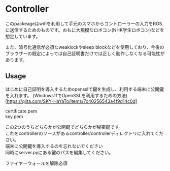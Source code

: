 # Controller
このpackeageはwifiを利用して手元のスマホからコントローラーの入力をROSに送信するためのものです。おもに大規模なロボコン(NHK学生ロボコン)などを想定しています。

また、暗号化通信が必須なweaklockやsleep blockなどを使用しており、今後のブラウザーの既定によっては自己証明書だけでは正しく動作しなくなる可能性があります。

## Usage
はじめに自己証明を導入するためopensslで鍵を生成し、利用する端末に公開鍵を入れます。
(Windows11でOpenSSLを利用するための方法)[https://qiita.com/SKY-HaYaTo/items/7c40256543a4f9d14c0d]

certificate.pem  
key.pem

この2つのうちどちらかが公開鍵でどちらかが秘密鍵です。  
これをcontrollerのソースがあるcontroller/controllerディレクトリに入れてください。  
端末に公開鍵を導入するのを忘れないでください  
同時にserver.pyにある鍵のパスを編集してください。

ファイヤーウォールを解除必須
